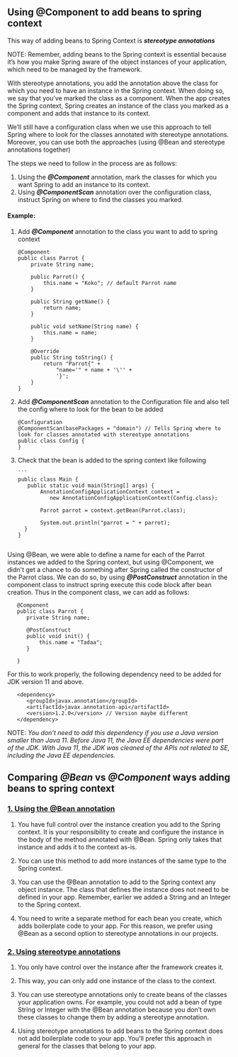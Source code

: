 ## Using @Component to add beans to spring context

This way of adding beans to Spring Context is ***stereotype annotations***

NOTE: Remember, adding beans to the Spring context is essential because it’s how you make Spring aware of 
the object instances of your application, which need to be managed by the framework.

With stereotype annotations, you add the annotation above the class for which you need to have an instance in the 
Spring context. When doing so, we say that you’ve marked the class as a component. When the app creates the Spring 
context, Spring creates an instance of the class you marked as a component and adds that instance to its context. 

We’ll still have a configuration class when we use this approach to tell Spring where to look for the classes 
annotated with stereotype annotations. Moreover, you can use both the approaches (using @Bean and stereotype 
annotations together)

The steps we need to follow in the process are as follows:

1. Using the ***@Component*** annotation, mark the classes for which you want Spring to add an instance to its context.
2. Using ***@ComponentScan*** annotation over the configuration class, instruct Spring on where to find the classes you marked.


#### Example:
1. Add ***@Component*** annotation to the class you want to add to spring context
    ```
    @Component
    public class Parrot {
        private String name;

        public Parrot() {
            this.name = "Koko"; // default Parrot name
        }

        public String getName() {
            return name;
        }

        public void setName(String name) {
            this.name = name;
        }

        @Override
        public String toString() {
            return "Parrot{" +
                "name='" + name + '\'' +
                '}';
        }
    }
   ```
   
2. Add ***@ComponentScan*** annotation to the Configuration file and also tell the config where to look for the bean to be added

    ```
    @Configuration
    @ComponentScan(basePackages = "domain") // Tells Spring where to look for classes annotated with stereotype annotations
    public class Config {
    }
   ```
   
3. Check that the bean is added to the spring context like following
 
       ```
       public class Main {
          public static void main(String[] args) {
              AnnotationConfigApplicationContext context =
                 new AnnotationConfigApplicationContext(Config.class);

              Parrot parrot = context.getBean(Parrot.class);

              System.out.println("parrot = " + parrot);
         }
       }
   ```

Using @Bean, we were able to define a name for each of the Parrot instances we added to the 
Spring context, but using @Component, we didn't get a chance to do something after Spring 
called the constructor of the Parrot class. We can do so, by using ***@PostConstruct*** annotation
in the component class to instruct spring execute this code block after bean creation. Thus in the
component class, we can add as follows:

```
   @Component
   public class Parrot {
      private String name;
       
      @PostConstruct
      public void init() {
          this.name = "Tadaa";
      }
  
   }
```

For this to work properly, the following dependency need to be added for JDK version 11 and above.

```
   <dependency>
      <groupId>javax.annotation</groupId>
      <artifactId>javax.annotation-api</artifactId>
      <version>1.2.0</version> // Version maybe different
   </dependency>
```

NOTE: _You don’t need to add this dependency if you use a Java version smaller than Java 11. 
Before Java 11, the Java EE dependencies were part of the JDK. With Java 11, 
the JDK was cleaned of the APIs not related to SE, including the Java EE dependencies._

## Comparing ***@Bean*** vs ***@Component*** ways adding beans to spring context

### <u> 1. Using the @Bean annotation </u>                                                       

1. You have full control over the instance creation you add to the Spring context. 
   It is your responsibility to create and configure the instance in the body of the method 
   annotated with @Bean. Spring only takes that instance and adds it to the context as-is.

2. You can use this method to add more instances of the same type to the Spring context. 

3. You can use the @Bean annotation to add to the Spring context any object instance. 
   The class that defines the instance does not need to be defined in your app. 
   Remember, earlier we added a String and an Integer to the Spring context.

4. You need to write a separate method for each bean you create, 
   which adds boilerplate code to your app. For this reason, 
   we prefer using @Bean as a second option to stereotype annotations in our projects.

### <u> 2. Using stereotype annotations </u>  

1. You only have control over the instance after the framework creates it.

2. This way, you can only add one instance of the class to the context.

3. You can use stereotype annotations only to create beans of the classes 
  your application owns. For example, you could not add a bean of type 
  String or Integer with the @Bean annotation 
  because you don’t own these classes to change them by adding a stereotype annotation.

4. Using stereotype annotations to add beans to the Spring context does not add 
  boilerplate code to your app. You’ll prefer this approach in general for the classes 
  that belong to your app.